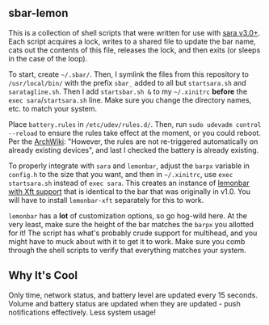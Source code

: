 sbar-lemon
-----
This is a collection of shell scripts that were written for use with [sara v3.0+](https://github.com/gitluin/sara). Each script acquires a lock, writes to a shared file to update the bar name, cats out the contents of this file, releases the lock, and then exits (or sleeps in the case of the loop).

To start, create `~/.sbar/`. Then, I symlink the files from this repository to `/usr/local/bin/` with the prefix `sbar_` added to all but `startsara.sh` and `saratagline.sh`. Then I add `startsbar.sh &` to my `~/.xinitrc` **before** the `exec sara`/`startsara.sh` line. Make sure you change the directory names, etc. to match your system.

Place `battery.rules` in `/etc/udev/rules.d/`. Then, run `sudo udevadm control --reload` to ensure the rules take effect at the moment, or you could reboot. Per the [ArchWiki](https://wiki.archlinux.org/index.php/Udev): "However, the rules are not re-triggered automatically on already existing devices", and last I checked the battery is already existing.

To properly integrate with `sara` and `lemonbar`, adjust the `barpx` variable in `config.h` to the size that you want, and then in `~/.xinitrc`, use `exec startsara.sh` instead of `exec sara`. This creates an instance of [lemonbar with Xft support](https://github.com/krypt-n/bar) that is identical to the bar that was originally in v1.0. You will have to install `lemonbar-xft` separately for this to work.

`lemonbar` has a **lot** of customization options, so go hog-wild here. At the very least, make sure the height of the bar matches the `barpx` you allotted for it! The script has what's probably crude support for multihead, and you might have to muck about with it to get it to work. Make sure you comb through the shell scripts to verify that everything matches your system.

## Why It's Cool
Only time, network status, and battery level are updated every 15 seconds. Volume and battery status are updated when they are updated - push notifications effectively. Less system usage!
